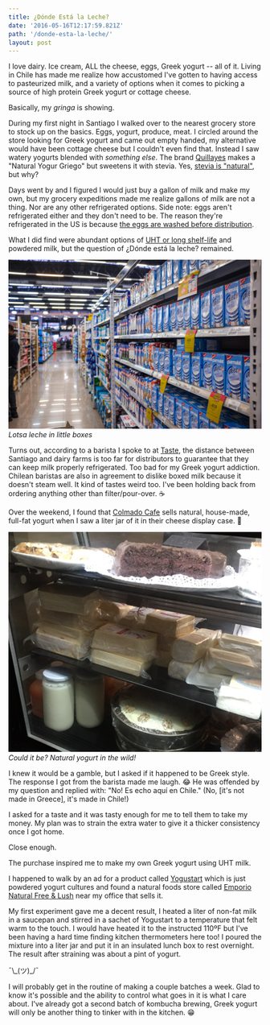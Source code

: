 ```yaml
---
title: ¿Dónde Está la Leche?
date: '2016-05-16T12:17:59.821Z'
path: '/donde-esta-la-leche/'
layout: post
---
```


I love dairy. Ice cream, ALL the cheese, eggs, Greek yogurt -- all of it.
Living in Chile has made me realize how accustomed I've gotten to having access to pasteurized milk,
and a variety of options when it comes to picking a source of high protein Greek yogurt or cottage cheese.

Basically, my _gringa_ is showing.

During my first night in Santiago I walked over to the nearest grocery store to stock up on the basics. Eggs, yogurt, produce, meat.
I circled around the store looking for Greek yogurt and came out empty handed, my alternative would have been cottage cheese but I couldn't even find that.
Instead I saw watery yogurts blended with _something else_. The brand [Quillayes](http://quillayes.cl/?cat=91) makes a "Natural Yogur Griego" but sweetens it with stevia. Yes, [stevia is "natural"](https://en.wikipedia.org/wiki/Stevia), but why?

Days went by and I figured I would just buy a gallon of milk and make my own, but my grocery expeditions made me realize gallons of milk are not a thing. Nor are any other refrigerated options.
Side note: eggs aren't refrigerated either and they don't need to be. The reason they're refrigerated in the US is because [the eggs are washed before distribution](http://www.npr.org/sections/thesalt/2014/09/11/336330502/why-the-u-s-chills-its-eggs-and-most-of-the-world-doesnt).

What I did find were abundant options of [UHT or long shelf-life](https://en.wikipedia.org/wiki/Ultra-high-temperature_processing) and powdered milk, but the question of ¿Dónde está la leche? remained.

![Milk Shelves](./milk-shelves.jpg)
_Lotsa leche in little boxes_

Turns out, according to a barista I spoke to at [Taste](https://www.facebook.com/Taste_cl-363572603802678/), the distance between Santiago and dairy farms is too far for distributors to guarantee that they can keep milk properly refrigerated.
Too bad for my Greek yogurt addiction. Chilean baristas are also in agreement to dislike boxed milk because it doesn't steam well. It kind of tastes weird too. I've been holding back
from ordering anything other than filter/pour-over.  :coffee:

Over the weekend, I found that [Colmado Cafe](https://www.facebook.com/ColmadoCoffee/) sells natural, house-made, full-fat yogurt when I saw a liter jar of it in their cheese display case. :raised_hands:

![Yogurt spotting](./yogurt-spotting.jpg)
_Could it be? Natural yogurt in the wild!_

I knew it would be a gamble, but I asked if it happened to be Greek style. The response I got from the barista made me laugh. :joy:
He was offended by my question and replied with: "No! Es echo aquí en Chile." (No, [it's not made in Greece], it's made in Chile!)

I asked for a taste and it was tasty enough for me to tell them to take my money. My plan was to strain the extra water to give it a thicker consistency once I got home.

Close enough.

The purchase inspired me to make my own Greek yogurt using UHT milk.

I happened to walk by an ad for a product called [Yogustart](http://www.yogustart.com/#!yogustart/gbomc) which is just powdered yogurt cultures and found a natural foods store called
[Emporio Natural Free & Lush](https://www.facebook.com/EmporioNaturalFreeAndLush/) near my office that sells it.

My first experiment gave me a decent result, I heated a liter of non-fat milk in a saucepan and stirred in a sachet of Yogustart to a temperature that felt warm to the touch.
I would have heated it to the instructed 110ºF but I've been having a hard time finding kitchen thermometers here too!
I poured the mixture into a liter jar and put it in an insulated lunch box to rest overnight. The result after straining was about a pint of yogurt.

¯\\_(ツ)\_/¯

I will probably get in the routine of making a couple batches a week. Glad to know it's possible and the ability to control what goes in it is what I care about.
I've already got a second batch of kombucha brewing, Greek yogurt will only be another thing to tinker with in the kitchen. :grin:
